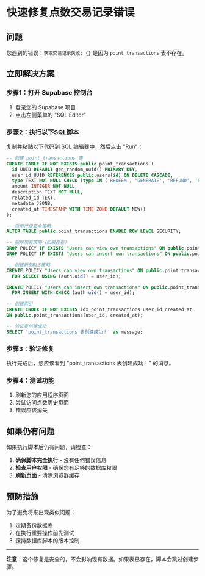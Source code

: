 # 快速修复点数交易记录错误

## 问题
您遇到的错误：`获取交易记录失败: {}` 是因为 `point_transactions` 表不存在。

## 立即解决方案

### 步骤1：打开 Supabase 控制台
1. 登录您的 Supabase 项目
2. 点击左侧菜单的 "SQL Editor"

### 步骤2：执行以下SQL脚本

复制并粘贴以下代码到 SQL 编辑器中，然后点击 "Run"：

```sql
-- 创建 point_transactions 表
CREATE TABLE IF NOT EXISTS public.point_transactions (
  id UUID DEFAULT gen_random_uuid() PRIMARY KEY,
  user_id UUID REFERENCES public.users(id) ON DELETE CASCADE,
  type TEXT NOT NULL CHECK (type IN ('REDEEM', 'GENERATE', 'REFUND', 'BONUS', 'PURCHASE', 'MEMBERSHIP')),
  amount INTEGER NOT NULL,
  description TEXT NOT NULL,
  related_id TEXT,
  metadata JSONB,
  created_at TIMESTAMP WITH TIME ZONE DEFAULT NOW()
);

-- 启用行级安全策略
ALTER TABLE public.point_transactions ENABLE ROW LEVEL SECURITY;

-- 删除现有策略（如果存在）
DROP POLICY IF EXISTS "Users can view own transactions" ON public.point_transactions;
DROP POLICY IF EXISTS "Users can insert own transactions" ON public.point_transactions;

-- 创建新的RLS策略
CREATE POLICY "Users can view own transactions" ON public.point_transactions
  FOR SELECT USING (auth.uid() = user_id);

CREATE POLICY "Users can insert own transactions" ON public.point_transactions
  FOR INSERT WITH CHECK (auth.uid() = user_id);

-- 创建索引
CREATE INDEX IF NOT EXISTS idx_point_transactions_user_id_created_at 
ON public.point_transactions(user_id, created_at);

-- 验证表创建成功
SELECT 'point_transactions 表创建成功！' as message;
```

### 步骤3：验证修复
执行完成后，您应该看到 "point_transactions 表创建成功！" 的消息。

### 步骤4：测试功能
1. 刷新您的应用程序页面
2. 尝试访问点数历史页面
3. 错误应该消失

## 如果仍有问题

如果执行脚本后仍有问题，请检查：

1. **确保脚本完全执行** - 没有任何错误信息
2. **检查用户权限** - 确保您有足够的数据库权限
3. **刷新页面** - 清除浏览器缓存

## 预防措施

为了避免将来出现类似问题：
1. 定期备份数据库
2. 在执行重要操作前先测试
3. 保持数据库脚本的版本控制

---

**注意**：这个修复是安全的，不会影响现有数据。如果表已存在，脚本会跳过创建步骤。








